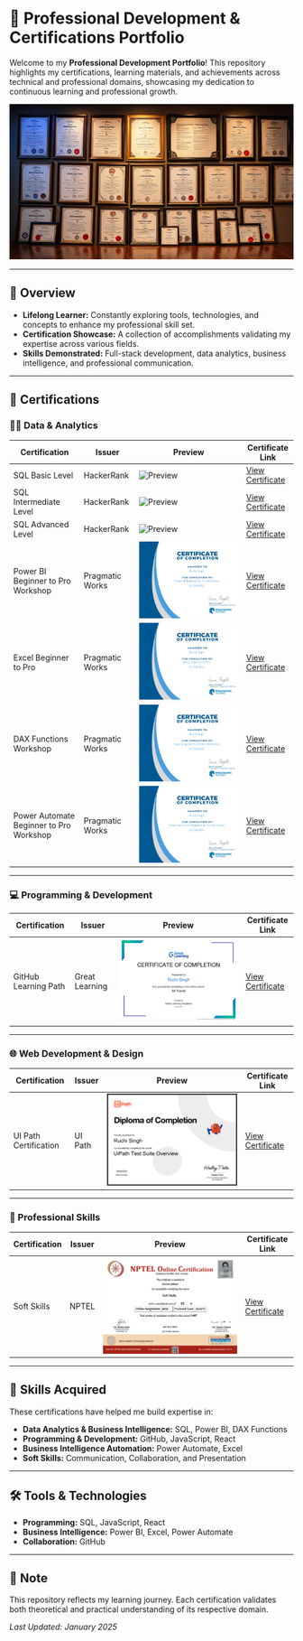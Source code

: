# 🌟 Professional Development & Certifications Portfolio

Welcome to my **Professional Development Portfolio**! This repository highlights my certifications, learning materials, and achievements across technical and professional domains, showcasing my dedication to continuous learning and professional growth.

![Banner](images/banner.jpeg)

---

## 🚀 Overview

- **Lifelong Learner:** Constantly exploring tools, technologies, and concepts to enhance my professional skill set.  
- **Certification Showcase:** A collection of accomplishments validating my expertise across various fields.  
- **Skills Demonstrated:** Full-stack development, data analytics, business intelligence, and professional communication.

---

## 📜 Certifications

### 🧑‍💻 Data & Analytics

| **Certification**                        | **Issuer**           | **Preview**                                                                                          | **Certificate Link**                                                                                              |
|------------------------------------------|----------------------|------------------------------------------------------------------------------------------------------|-------------------------------------------------------------------------------------------------------------------|
| SQL Basic Level                          | HackerRank           | ![Preview](https://raw.githubusercontent.com/ruchisingh-dev/certifications/main/images/sql-basic-hackerrank.png)       | [View Certificate](https://github.com/ruchisingh-dev/certifications/blob/main/sql_basic-Hackerrank.pdf)            |
| SQL Intermediate Level                   | HackerRank           | ![Preview](https://raw.githubusercontent.com/ruchisingh-dev/certifications/main/images/sql-intermediate-hr.png)         | [View Certificate](https://github.com/ruchisingh-dev/certifications/blob/main/sql_intermediate-Hackerrank.pdf)      |
| SQL Advanced Level                       | HackerRank           | ![Preview](https://raw.githubusercontent.com/ruchisingh-dev/certifications/main/images/sql-advanced-hr.png)             | [View Certificate](https://github.com/ruchisingh-dev/certifications/blob/main/sql_advanced-Hackerrank.pdf)          |
| Power BI Beginner to Pro Workshop        | Pragmatic Works      | ![Preview](images/powerbi-pgw.png)                                                                 | [View Certificate](https://github.com/ruchisingh-dev/certifications/blob/main/Power%20BI%20Beginner%20to%20Pro%20Workshop%20%20-%20Pragmatic%20Works.pdf) |
| Excel Beginner to Pro                    | Pragmatic Works      | ![Preview](images/excel-pgw.png)                                                                  | [View Certificate](https://github.com/ruchisingh-dev/certifications/blob/main/Excel%20Beginner%20to%20Pro%20-%20Pragmatic%20Works.pdf)   |
| DAX Functions Workshop                   | Pragmatic Works      | ![Preview](images/dax-pgw.png)                                                                    | [View Certificate](https://github.com/ruchisingh-dev/certifications/blob/main/DAX%20Functions%20Workshop%20-%20Pragmatic%20Works.pdf) |
| Power Automate Beginner to Pro Workshop  | Pragmatic Works      | ![Preview](images/power-automate-pgw.png)                                                         | [View Certificate](https://github.com/ruchisingh-dev/certifications/blob/main/Power%20Automate%20Beginner%20to%20Pro%20Workshop%20-%20Lakshay%20Kamat.pdf)     |

---

### 💻 Programming & Development

| **Certification**        | **Issuer**      | **Preview**                                                                                            | **Certificate Link**                                                                                 |
|---------------------------|-----------------|--------------------------------------------------------------------------------------------------------|------------------------------------------------------------------------------------------------------|
| GitHub Learning Path      | Great Learning  | ![Preview](images/github-gl.png) | [View Certificate](https://github.com/ruchisingh-dev/certifications/blob/main/Gituhb%20-%20Great%20Learning.pdf) |

---

### 🌐 Web Development & Design

| **Certification**      | **Issuer** | **Preview**                                                                                            | **Certificate Link**                                                                 |
|------------------------|------------|--------------------------------------------------------------------------------------------------------|-------------------------------------------------------------------------------------|
| UI Path Certification  | UI Path    | ![Preview](https://raw.githubusercontent.com/ruchisingh-dev/certifications/main/images/uipath.png)     | [View Certificate](https://github.com/ruchisingh-dev/certifications/blob/main/UI%20Path.pdf) |

---

### 📢 Professional Skills

| **Certification**    | **Issuer** | **Preview**                                                                                            | **Certificate Link**                                                                 |
|-----------------------|------------|--------------------------------------------------------------------------------------------------------|-------------------------------------------------------------------------------------|
| Soft Skills           | NPTEL      | ![Preview](https://raw.githubusercontent.com/ruchisingh-dev/certifications/main/images/soft-skills-nptel.png) | [View Certificate](https://github.com/ruchisingh-dev/certifications/blob/main/Soft%20Skills%20-%20NPTEL.pdf) |

---

## 🧠 Skills Acquired

These certifications have helped me build expertise in:

- **Data Analytics & Business Intelligence:** SQL, Power BI, DAX Functions  
- **Programming & Development:** GitHub, JavaScript, React  
- **Business Intelligence Automation:** Power Automate, Excel  
- **Soft Skills:** Communication, Collaboration, and Presentation  

---

## 🛠️ Tools & Technologies

- **Programming:** SQL, JavaScript, React  
- **Business Intelligence:** Power BI, Excel, Power Automate  
- **Collaboration:** GitHub  

---

## 📝 Note

This repository reflects my learning journey. Each certification validates both theoretical and practical understanding of its respective domain.  

_Last Updated: January 2025_

